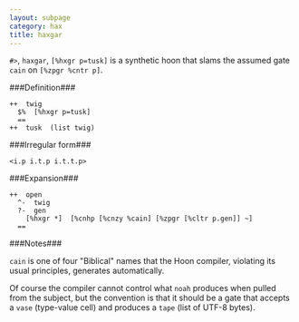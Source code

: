 ```yaml
---
layout: subpage
category: hax
title: haxgar
---
```


`#>`, `haxgar`, `[%hxgr p=tusk]` is a synthetic hoon that
slams the assumed gate `cain` on `[%zpgr %cntr p]`.

###Definition###

    ++  twig  
      $%  [%hxgr p=tusk]
      ==
    ++  tusk  (list twig) 

###Irregular form###

    <i.p i.t.p i.t.t.p>

###Expansion###
    
    ++  open
      ^-  twig
      ?-  gen
        [%hxgr *]  [%cnhp [%cnzy %cain] [%zpgr [%cltr p.gen]] ~]
      ==

###Notes###

`cain` is one of four "Biblical" names that the Hoon compiler,
violating its usual principles, generates automatically.

Of course the compiler cannot control what `noah` produces when
pulled from the subject, but the convention is that it should be
a gate that accepts a `vase` (type-value cell) and produces a 
`tape` (list of UTF-8 bytes).
